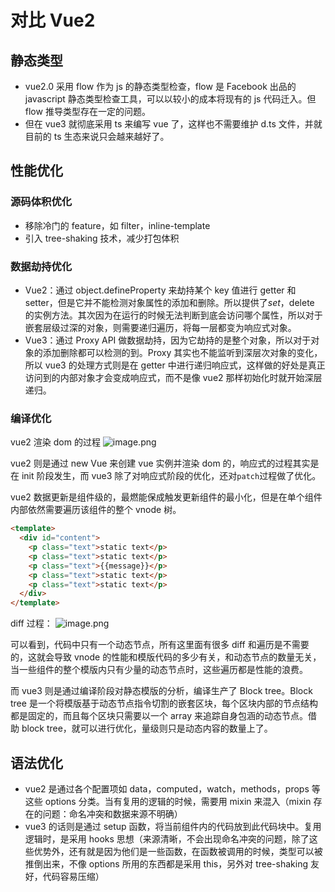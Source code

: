 # 对比 Vue2

## 静态类型

- vue2.0 采用 flow 作为 js 的静态类型检查，flow 是 Facebook 出品的 javascript 静态类型检查工具，可以以较小的成本将现有的 js 代码迁入。但 flow 推导类型存在一定的问题。
- 但在 vue3 就彻底采用 ts 来编写 vue 了，这样也不需要维护 d.ts 文件，并就目前的 ts 生态来说只会越来越好了。

## 性能优化

### 源码体积优化

- 移除冷门的 feature，如 filter，inline-template
- 引入 tree-shaking 技术，减少打包体积

### 数据劫持优化

- Vue2：通过 object.defineProperty 来劫持某个 key 值进行 getter 和 setter，但是它并不能检测对象属性的添加和删除。所以提供了$set，$delete 的实例方法。其次因为在运行的时候无法判断到底会访问哪个属性，所以对于嵌套层级过深的对象，则需要递归遍历，将每一层都变为响应式对象。
- Vue3：通过 Proxy API 做数据劫持，因为它劫持的是整个对象，所以对于对象的添加删除都可以检测的到。Proxy 其实也不能监听到深层次对象的变化，所以 vue3 的处理方式则是在 getter 中进行递归响应式，这样做的好处是真正访问到的内部对象才会变成响应式，而不是像 vue2 那样初始化时就开始深层递归。

### 编译优化

vue2 渲染 dom 的过程
![image.png](/images/vue3/contrast/image-1.png)

vue2 则是通过 new Vue 来创建 vue 实例并渲染 dom 的，响应式的过程其实是在 init 阶段发生，而 vue3 除了对响应式阶段的优化，还对`patch`过程做了优化。

vue2 数据更新是组件级的，最燃能保成触发更新组件的最小化，但是在单个组件内部依然需要遍历该组件的整个 vnode 树。

```html
<template>
  <div id="content">
    <p class="text">static text</p>
    <p class="text">static text</p>
    <p class="text">{{message}}</p>
    <p class="text">static text</p>
    <p class="text">static text</p>
  </div>
</template>
```

diff 过程：
![image.png](/images/vue3/contrast/image-2.png)

可以看到，代码中只有一个动态节点，所有这里面有很多 diff 和遍历是不需要的，这就会导致 vnode 的性能和模版代码的多少有关，和动态节点的数量无关，当一些组件的整个模版内只有少量的动态节点时，这些遍历都是性能的浪费。

而 vue3 则是通过编译阶段对静态模版的分析，编译生产了 Block tree。Block tree 是一个将模版基于动态节点指令切割的嵌套区块，每个区块内部的节点结构都是固定的，而且每个区块只需要以一个 array 来追踪自身包涵的动态节点。借助 block tree，就可以进行优化，量级则只是动态内容的数量上了。

## 语法优化

- vue2 是通过各个配置项如 data，computed，watch，methods，props 等这些 options 分类。当有复用的逻辑的时候，需要用 mixin 来混入（mixin 存在的问题：命名冲突和数据来源不明确）
- vue3 的话则是通过 setup 函数，将当前组件内的代码放到此代码块中。复用逻辑时，是采用 hooks 思想（来源清晰，不会出现命名冲突的问题，除了这些优势外，还有就是因为他们是一些函数，在函数被调用的时候，类型可以被推倒出来，不像 options 所用的东西都是采用 this，另外对 tree-shaking 友好，代码容易压缩）
